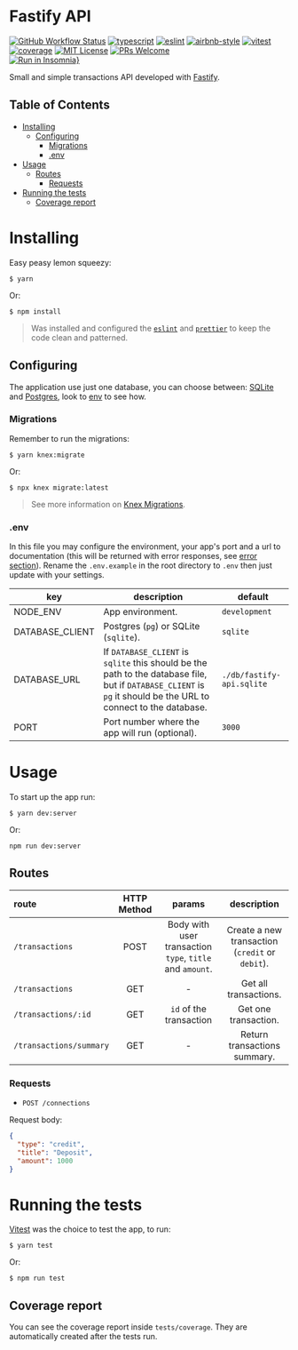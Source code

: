 # Fastify API
[![GitHub Workflow Status](https://img.shields.io/github/actions/workflow/status/DiegoVictor/fastify-api/config.yml?logo=github&style=flat-square)](https://github.com/DiegoVictor/fastify-api/actions)
[![typescript](https://img.shields.io/badge/typescript-5.4.5-3178c6?style=flat-square&logo=typescript)](https://www.typescriptlang.org/)
[![eslint](https://img.shields.io/badge/eslint-8.57.0-4b32c3?style=flat-square&logo=eslint)](https://eslint.org/)
[![airbnb-style](https://flat.badgen.net/badge/style-guide/airbnb/ff5a5f?icon=airbnb)](https://github.com/airbnb/javascript)
[![vitest](https://img.shields.io/badge/vitest-1.5.2-6e9f18?style=flat-square&logo=vitest)](https://vitest.dev/)
[![coverage](https://img.shields.io/codecov/c/gh/DiegoVictor/fastify-api?logo=codecov&style=flat-square)](https://codecov.io/gh/DiegoVictor/fastify-api)
[![MIT License](https://img.shields.io/badge/license-MIT-green?style=flat-square)](https://raw.githubusercontent.com/DiegoVictor/fastify-api/main/LICENSE)
[![PRs Welcome](https://img.shields.io/badge/PRs-welcome-brightgreen.svg?style=flat-square)](http://makeapullrequest.com)<br>
[![Run in Insomnia}](https://insomnia.rest/images/run.svg)](https://insomnia.rest/run/?label=Fastify%20API&uri=https%3A%2F%2Fraw.githubusercontent.com%2FDiegoVictor%2Ffastify-api%2Fmain%2FInsomnia_2024-12-16.json)

Small and simple transactions API developed with [Fastify](https://www.fastify.io/).

## Table of Contents
* [Installing](#installing)
  * [Configuring](#configuring)
    * [Migrations](#migrations)
    * [.env](#env)
* [Usage](#usage)
  * [Routes](#routes)
    * [Requests](#requests)
* [Running the tests](#running-the-tests)
  * [Coverage report](#coverage-report)

# Installing
Easy peasy lemon squeezy:
```
$ yarn
```
Or:
```
$ npm install
```
> Was installed and configured the [`eslint`](https://eslint.org/) and [`prettier`](https://prettier.io/) to keep the code clean and patterned.

## Configuring
The application use just one database, you can choose between: [SQLite](https://www.sqlite.org/index.html) and [Postgres](https://www.postgresql.org/), look to [env](#env) to see how.

### Migrations
Remember to run the migrations:
```
$ yarn knex:migrate
```
Or:
```
$ npx knex migrate:latest
```
> See more information on [Knex Migrations](https://knexjs.org/guide/migrations.html).

### .env
In this file you may configure the environment, your app's port and a url to documentation (this will be returned with error responses, see [error section](#error-handling)). Rename the `.env.example` in the root directory to `.env` then just update with your settings.

|key|description|default
|---|---|---
|NODE_ENV|App environment.|`development`
|DATABASE_CLIENT|Postgres (`pg`) or SQLite (`sqlite`).|`sqlite`
|DATABASE_URL|If `DATABASE_CLIENT` is `sqlite` this should be the path to the database file, but if `DATABASE_CLIENT` is `pg` it should be the URL to connect to the database.|`./db/fastify-api.sqlite`
|PORT|Port number where the app will run (optional).|`3000`

# Usage
To start up the app run:
```
$ yarn dev:server
```
Or:
```
npm run dev:server
```

## Routes
|route|HTTP Method|params|description
|:---|:---:|:---:|:---:
|`/transactions`|POST|Body with user transaction `type`, `title` and `amount`.|Create a new transaction (`credit` or `debit`).
|`/transactions`|GET| - |Get all transactions.
|`/transactions/:id`|GET|`id` of the transaction|Get one transaction.
|`/transactions/summary`|GET| - |Return transactions summary.

### Requests
* `POST /connections`

Request body:
```json
{
  "type": "credit",
  "title": "Deposit",
  "amount": 1000
}
```

# Running the tests
[Vitest](https://vitest.dev) was the choice to test the app, to run:
```
$ yarn test
```
Or:
```
$ npm run test
```

## Coverage report
You can see the coverage report inside `tests/coverage`. They are automatically created after the tests run.
